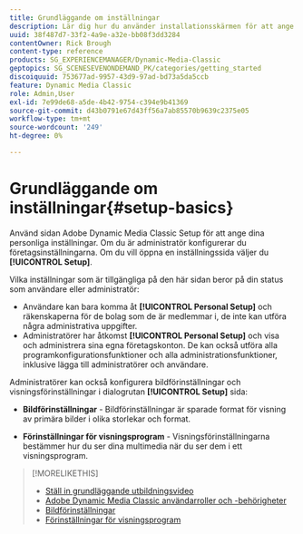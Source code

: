 ```yaml
---
title: Grundläggande om inställningar
description: Lär dig hur du använder installationsskärmen för att ange dina personliga inställningar i Adobe Dynamic Media Classic. Om du är administratör konfigurerar du företagsinställningarna.
uuid: 38f487d7-33f2-4a9e-a32e-bb08f3dd3284
contentOwner: Rick Brough
content-type: reference
products: SG_EXPERIENCEMANAGER/Dynamic-Media-Classic
geptopics: SG_SCENESEVENONDEMAND_PK/categories/getting_started
discoiquuid: 753677ad-9957-43d9-97ad-bd73a5da5ccb
feature: Dynamic Media Classic
role: Admin,User
exl-id: 7e99de68-a5de-4b42-9754-c394e9b41369
source-git-commit: d43b0791e67d43ff56a7ab85570b9639c2375e05
workflow-type: tm+mt
source-wordcount: '249'
ht-degree: 0%

---
```


# Grundläggande om inställningar{#setup-basics}

Använd sidan Adobe Dynamic Media Classic Setup för att ange dina personliga inställningar. Om du är administratör konfigurerar du företagsinställningarna. Om du vill öppna en inställningssida väljer du **[!UICONTROL Setup]**.

Vilka inställningar som är tillgängliga på den här sidan beror på din status som användare eller administratör:

* Användare kan bara komma åt **[!UICONTROL Personal Setup]** och räkenskaperna för de bolag som de är medlemmar i, de inte kan utföra några administrativa uppgifter.
* Administratörer har åtkomst **[!UICONTROL Personal Setup]** och visa och administrera sina egna företagskonton. De kan också utföra alla programkonfigurationsfunktioner och alla administrationsfunktioner, inklusive lägga till administratörer och användare.

Administratörer kan också konfigurera bildförinställningar och visningsförinställningar i dialogrutan **[!UICONTROL Setup]** sida:

* **Bildförinställningar** - Bildförinställningar är sparade format för visning av primära bilder i olika storlekar och format.

* **Förinställningar för visningsprogram** - Visningsförinställningarna bestämmer hur du ser dina multimedia när du ser dem i ett visningsprogram.

>[!MORELIKETHIS]
>
>* [Ställ in grundläggande utbildningsvideo](https://s7d5.scene7.com/s7viewers/html5/VideoViewer.html?videoserverurl=https://s7d5.scene7.com/is/content/&amp;emailurl=https://s7d5.scene7.com/s7/emailFriend&amp;serverUrl=https://s7d5.scene7.com/is/image/&amp;config=Scene7SharedAssets/Universal_HTML5_Video&amp;contenturl=https://s7d5.scene7.com/skins/&amp;asset=S7tutorials/573_Setup%20Basics_converted%20renamed_Getting%20Started-AVS)
>* [Adobe Dynamic Media Classic användarroller och -behörigheter](administration-setup.md#user_administration)
>* [Bildförinställningar](application-setup.md#image_presets)
>* [Förinställningar för visningsprogram](application-setup.md#viewer_presets)

